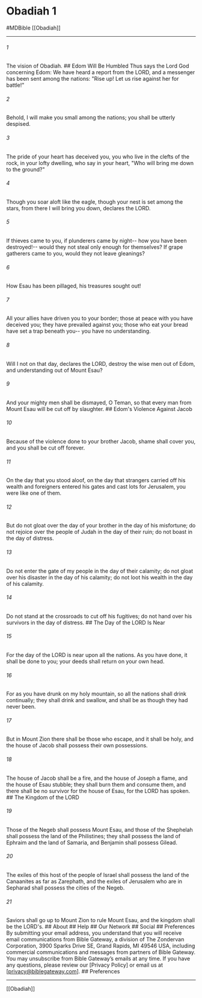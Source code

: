 # Obadiah 1
#MDBible
[[Obadiah]]

***


###### 1 
The vision of Obadiah. ## Edom Will Be Humbled Thus says the Lord God concerning Edom: We have heard a report from the LORD, and a messenger has been sent among the nations: "Rise up! Let us rise against her for battle!" 

###### 2 
Behold, I will make you small among the nations; you shall be utterly despised. 

###### 3 
The pride of your heart has deceived you, you who live in the clefts of the rock, in your lofty dwelling, who say in your heart, "Who will bring me down to the ground?" 

###### 4 
Though you soar aloft like the eagle, though your nest is set among the stars, from there I will bring you down, declares the LORD. 

###### 5 
If thieves came to you, if plunderers came by night-- how you have been destroyed!-- would they not steal only enough for themselves? If grape gatherers came to you, would they not leave gleanings? 

###### 6 
How Esau has been pillaged, his treasures sought out! 

###### 7 
All your allies have driven you to your border; those at peace with you have deceived you; they have prevailed against you; those who eat your bread have set a trap beneath you-- you have no understanding. 

###### 8 
Will I not on that day, declares the LORD, destroy the wise men out of Edom, and understanding out of Mount Esau? 

###### 9 
And your mighty men shall be dismayed, O Teman, so that every man from Mount Esau will be cut off by slaughter. ## Edom's Violence Against Jacob 

###### 10 
Because of the violence done to your brother Jacob, shame shall cover you, and you shall be cut off forever. 

###### 11 
On the day that you stood aloof, on the day that strangers carried off his wealth and foreigners entered his gates and cast lots for Jerusalem, you were like one of them. 

###### 12 
But do not gloat over the day of your brother in the day of his misfortune; do not rejoice over the people of Judah in the day of their ruin; do not boast in the day of distress. 

###### 13 
Do not enter the gate of my people in the day of their calamity; do not gloat over his disaster in the day of his calamity; do not loot his wealth in the day of his calamity. 

###### 14 
Do not stand at the crossroads to cut off his fugitives; do not hand over his survivors in the day of distress. ## The Day of the LORD Is Near 

###### 15 
For the day of the LORD is near upon all the nations. As you have done, it shall be done to you; your deeds shall return on your own head. 

###### 16 
For as you have drunk on my holy mountain, so all the nations shall drink continually; they shall drink and swallow, and shall be as though they had never been. 

###### 17 
But in Mount Zion there shall be those who escape, and it shall be holy, and the house of Jacob shall possess their own possessions. 

###### 18 
The house of Jacob shall be a fire, and the house of Joseph a flame, and the house of Esau stubble; they shall burn them and consume them, and there shall be no survivor for the house of Esau, for the LORD has spoken. ## The Kingdom of the LORD 

###### 19 
Those of the Negeb shall possess Mount Esau, and those of the Shephelah shall possess the land of the Philistines; they shall possess the land of Ephraim and the land of Samaria, and Benjamin shall possess Gilead. 

###### 20 
The exiles of this host of the people of Israel shall possess the land of the Canaanites as far as Zarephath, and the exiles of Jerusalem who are in Sepharad shall possess the cities of the Negeb. 

###### 21 
Saviors shall go up to Mount Zion to rule Mount Esau, and the kingdom shall be the LORD's. ## About ## Help ## Our Network ## Social ## Preferences By submitting your email address, you understand that you will receive email communications from Bible Gateway, a division of The Zondervan Corporation, 3900 Sparks Drive SE, Grand Rapids, MI 49546 USA, including commercial communications and messages from partners of Bible Gateway. You may unsubscribe from Bible Gateway&rsquo;s emails at any time. If you have any questions, please review our [Privacy Policy] or email us at [privacy@biblegateway.com]. ## Preferences

***

[[Obadiah]]
